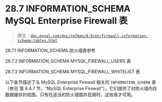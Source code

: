 # 28.7 INFORMATION_SCHEMA MySQL Enterprise Firewall 表

> 原文：[`dev.mysql.com/doc/refman/8.0/en/firewall-information-schema-tables.html`](https://dev.mysql.com/doc/refman/8.0/en/firewall-information-schema-tables.html)

28.7.1 INFORMATION_SCHEMA 防火墙表参考

28.7.2 INFORMATION_SCHEMA MYSQL_FIREWALL_USERS 表

28.7.3 INFORMATION_SCHEMA MYSQL_FIREWALL_WHITELIST 表

以下各节描述了与 MySQL Enterprise Firewall 相关的 `INFORMATION_SCHEMA` 表（参见 第 8.4.7 节，“MySQL Enterprise Firewall”）。它们提供了对防火墙内存数据缓存的视图。只有在适当的防火墙插件启用时，这些表才可用。

